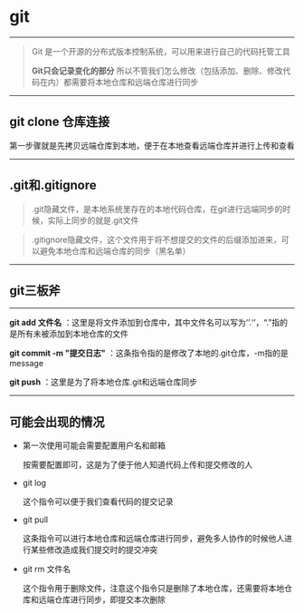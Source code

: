 # git

---

> Git 是一个开源的分布式版本控制系统，可以用来进行自己的代码托管工具
>
> **Git只会记录变化的部分** 所以不管我们怎么修改（包括添加、删除、修改代码在内）都需要将本地仓库和远端仓库进行同步

---

##  git clone 仓库连接

第一步骤就是先拷贝远端仓库到本地，便于在本地查看远端仓库并进行上传和查看

---

## .git和.gitignore

> .git隐藏文件，是本地系统里存在的本地代码仓库，在git进行远端同步的时候，实际上同步的就是.git文件

> .gitignore隐藏文件，这个文件用于将不想提交的文件的后缀添加进来，可以避免本地仓库和远端仓库的同步（黑名单）

---

## git三板斧

---

**git add 文件名**  ：这里是将文件添加到仓库中，其中文件名可以写为‘’.‘’，“.”指的是所有未被添加到本地仓库的文件

**git commit -m "提交日志"** ：这条指令指的是修改了本地的.git仓库，-m指的是message

**git push** ：这里是为了将本地仓库.git和远端仓库同步

---

## 可能会出现的情况

* 第一次使用可能会需要配置用户名和邮箱

  按需要配置即可，这是为了便于他人知道代码上传和提交修改的人

* git log

  这个指令可以便于我们查看代码的提交记录

* git pull

  这条指令可以进行本地仓库和远端仓库进行同步，避免多人协作的时候他人进行某些修改造成我们提交时的提交冲突

* git rm 文件名

  这个指令用于删除文件，注意这个指令只是删除了本地仓库，还需要将本地仓库和远端仓库进行同步，即提交本次删除